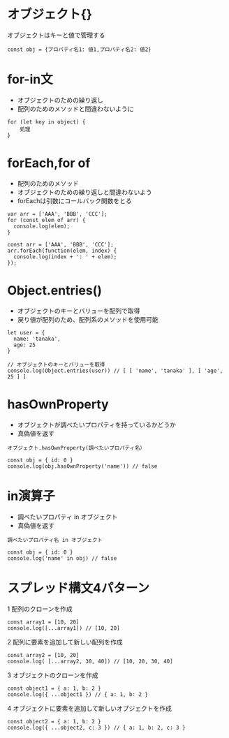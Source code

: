 # オブジェクト{}
オブジェクトはキーと値で管理する
```
const obj = {プロパティ名1: 値1,プロパティ名2: 値2}
```

# for-in文
- オブジェクトのための繰り返し
- 配列のためのメソッドと間違わないように
```
for (let key in object) {
    処理
}
```

# forEach,for of
- 配列のためのメソッド
- オブジェクトのための繰り返しと間違わないよう
- forEachは引数にコールバック関数をとる

```
var arr = ['AAA', 'BBB', 'CCC'];
for (const elem of arr) {
  console.log(elem);
}

const arr = ['AAA', 'BBB', 'CCC'];
arr.forEach(function(elem, index) {
  console.log(index + ': ' + elem);
});
```

# Object.entries()
- オブジェクトのキーとバリューを配列で取得
- 戻り値が配列のため、配列系のメソッドを使用可能
```
let user = {
  name: 'tanaka',
  age: 25
}

// オブジェクトのキーとバリューを取得
console.log(Object.entries(user)) // [ [ 'name', 'tanaka' ], [ 'age', 25 ] ]
```

# hasOwnProperty
- オブジェクトが調べたいプロパティを持っているかどうか
- 真偽値を返す

`オブジェクト.hasOwnProperty(調べたいプロパティ名）`

```
const obj = { id: 0 }
console.log(obj.hasOwnProperty('name')) // false
```

# in演算子
- 調べたいプロパティ in オブジェクト
- 真偽値を返す

`調べたいプロパティ名 in オブジェクト`

```
const obj = { id: 0 }
console.log('name' in obj) // false
```

# スプレッド構文4パターン
1 配列のクローンを作成
```
const array1 = [10, 20]
console.log([...array1]) // [10, 20]
```
2 配列に要素を追加して新しい配列を作成
```
const array2 = [10, 20]
console.log( [...array2, 30, 40]) // [10, 20, 30, 40]
```
3 オブジェクトのクローンを作成
```
const object1 = { a: 1, b: 2 }
console.log({ ...object1 }) // { a: 1, b: 2 }
```
4 オブジェクトに要素を追加して新しいオブジェクトを作成
```
const object2 = { a: 1, b: 2 }
console.log({ ...object2, c: 3 }) // { a: 1, b: 2, c: 3 }
```
